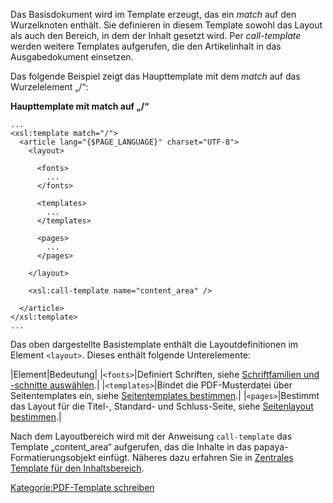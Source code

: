 
Das Basisdokument wird im Template erzeugt, das ein *match* auf den Wurzelknoten enthält. Sie definieren in diesem Template sowohl das Layout als auch den Bereich, in dem der Inhalt gesetzt wird. Per *call-template* werden weitere Templates aufgerufen, die den Artikelinhalt in das Ausgabedokument einsetzen.

Das folgende Beispiel zeigt das Haupttemplate mit dem *match* auf das Wurzelelement „/“:

**Haupttemplate mit match auf „/“**

~~~~ {.xml}
...
<xsl:template match="/">
  <article lang="{$PAGE_LANGUAGE}" charset="UTF-8">
    <layout>

      <fonts>
        ...
      </fonts>

      <templates>
        ...
      </templates>

      <pages>
        ...
      </pages>

    </layout>

    <xsl:call-template name="content_area" />

  </article>
</xsl:template>
...
~~~~

Das oben dargestellte Basistemplate enthält die Layoutdefinitionen im Element `<layout>`. Dieses enthält folgende Unterelemente:

|Element|Bedeutung|
|`<fonts>`|Definiert Schriften, siehe [Schriftfamilien und -schnitte auswählen](Schriftfamilien_und_-schnitte_auswählen.md).|
|`<templates>`|Bindet die PDF-Musterdatei über Seitentemplates ein, siehe [Seitentemplates bestimmen](Seitentemplates_bestimmen.md).|
|`<pages>`|Bestimmt das Layout für die Titel-, Standard- und Schluss-Seite, siehe [Seitenlayout bestimmen](Seitenlayout_bestimmen.md).|

Nach dem Layoutbereich wird mit der Anweisung `call-template` das Template „content_area“ aufgerufen, das die Inhalte in das papaya-Formatierungsobjekt einfügt. Näheres dazu erfahren Sie in [Zentrales Template für den Inhaltsbereich](Zentrales_Template_für_den_Inhaltsbereich.md).

[Kategorie:PDF-Template schreiben](export_de/Kategorie:PDF-Template_schreiben.md)
